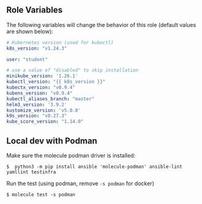 
Role Variables
--------------

The following variables will change the behavior of this role (default values
are shown below):

```yaml
# Kubernetes version (used for kubectl)
k8s_version: "v1.24.3"

user: "student"

# use a value of "disabled" to skip installation
minikube_version: '1.26.1'
kubectl_version: "{{ k8s_version }}"
kubectx_version: "v0.9.4"
kubens_version: "v0.9.4"
kubectl_aliases_branch: "master"
helm3_version: '3.9.2'
kustomize_version: 'v5.0.0'
k9s_version: "v0.27.3"
kube_score_version: "1.14.0"

```

## Local dev with Podman

Make sure the molecule podman driver is installed:

```shell
$  python3 -m pip install ansible 'molecule-podman' ansible-lint yamllint testinfra
```

Run the test (using podman, remove `-s podman` for docker)

```shell
$ molecule test -s podman
```
